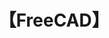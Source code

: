 ---
title: "【FreeCAD】"
menu:
  main:
    identifier: "freecad"
    parent: "open-source"
    name: "FreeCAD"
    weight: 3
---